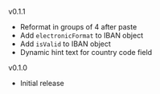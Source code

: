 v0.1.1
- Reformat in groups of 4 after paste
- Add `electronicFormat` to IBAN object
- Add `isValid` to IBAN object
- Dynamic hint text for country code field
 
v0.1.0
- Initial release
